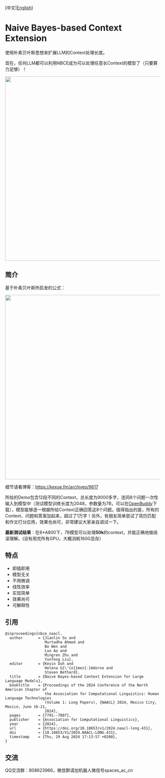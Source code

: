 [中文|[English](https://github.com/bojone/NBCE/blob/main/README_en.md)]

# Naive Bayes-based Context Extension
使用朴素贝叶斯思想来扩展LLM的Context处理长度。

现在，任何LLM都可以利用NBCE成为可以处理任意长Context的模型了（只要算力足够）！

<img src="https://raw.githubusercontent.com/bojone/NBCE/34601ad70eb1bdae50a026234b8980da275df775/NBCE2.png" width=600>

## 简介

基于朴素贝叶斯所启发的公式：

<img src="https://raw.githubusercontent.com/bojone/NBCE/main/NBCE.png" width=600>

细节请看博客：https://kexue.fm/archives/9617

所给的Demo包含12段不同的Context，总长度为9000多字，连同8个问题一次性输入到模型中（测试模型训练长度为2048，参数量为7B，可以在[OpenBuddy](https://openbuddy.ai/)下载），模型能够逐一根据所给Context正确回答这8个问题。值得指出的是，所有的Context、问题和答案加起来，超过了1万字！另外，有朋友简单尝试了简历匹配和作文打分应用，效果也尚可，非常建议大家亲自调试一下。

**最新测试结果**：在8*A800下，7B模型可以处理**50k**的context，并能正确地做阅读理解。(没有用完所有GPU，大概消耗160G显存）

## 特点
- 即插即用
- 模型无关
- 不用微调
- 线性效率
- 实现简单
- 效果尚可
- 可解释性

## 引用

```
@inproceedings{nbce_naacl,
  author       = {Jianlin Su and
                  Murtadha Ahmed and
                  Bo Wen and
                  Luo Ao and
                  Mingren Zhu and
                  Yunfeng Liu},
  editor       = {Kevin Duh and
                  Helena G{\'{o}}mez{-}Adorno and
                  Steven Bethard},
  title        = {Naive Bayes-based Context Extension for Large Language Models},
  booktitle    = {Proceedings of the 2024 Conference of the North American Chapter of
                  the Association for Computational Linguistics: Human Language Technologies
                  (Volume 1: Long Papers), {NAACL} 2024, Mexico City, Mexico, June 16-21,
                  2024},
  pages        = {7791--7807},
  publisher    = {Association for Computational Linguistics},
  year         = {2024},
  url          = {https://doi.org/10.18653/v1/2024.naacl-long.431},
  doi          = {10.18653/V1/2024.NAACL-LONG.431},
  timestamp    = {Thu, 29 Aug 2024 17:13:57 +0200},
}
```
## 交流
QQ交流群：808623966，微信群请加机器人微信号spaces_ac_cn

